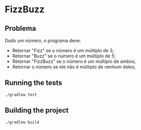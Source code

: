 # FizzBuzz

## Problema
Dado um número, o programa deve:
- Retornar "Fizz" se o número é um múltiplo de 3;
- Retornar "Buzz" se o número é um múltiplo de 5;
- Retornar "FizzBuzz" se o número é um múltiplo de ambos;
- Retornar o número se ele não é múltiplo de nenhum deles;

## Running the tests

`./gradlew test`

## Building the project

`./gradlew build`